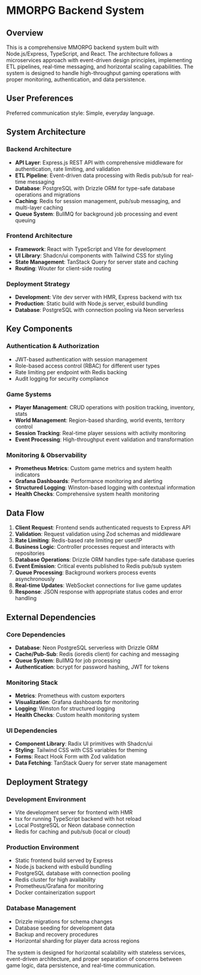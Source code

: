 # MMORPG Backend System

## Overview

This is a comprehensive MMORPG backend system built with Node.js/Express, TypeScript, and React. The architecture follows a microservices approach with event-driven design principles, implementing ETL pipelines, real-time messaging, and horizontal scaling capabilities. The system is designed to handle high-throughput gaming operations with proper monitoring, authentication, and data persistence.

## User Preferences

Preferred communication style: Simple, everyday language.

## System Architecture

### Backend Architecture
- **API Layer**: Express.js REST API with comprehensive middleware for authentication, rate limiting, and validation
- **ETL Pipeline**: Event-driven data processing with Redis pub/sub for real-time messaging
- **Database**: PostgreSQL with Drizzle ORM for type-safe database operations and migrations
- **Caching**: Redis for session management, pub/sub messaging, and multi-layer caching
- **Queue System**: BullMQ for background job processing and event queuing

### Frontend Architecture
- **Framework**: React with TypeScript and Vite for development
- **UI Library**: Shadcn/ui components with Tailwind CSS for styling
- **State Management**: TanStack Query for server state and caching
- **Routing**: Wouter for client-side routing

### Deployment Strategy
- **Development**: Vite dev server with HMR, Express backend with tsx
- **Production**: Static build with Node.js server, esbuild bundling
- **Database**: PostgreSQL with connection pooling via Neon serverless

## Key Components

### Authentication & Authorization
- JWT-based authentication with session management
- Role-based access control (RBAC) for different user types
- Rate limiting per endpoint with Redis backing
- Audit logging for security compliance

### Game Systems
- **Player Management**: CRUD operations with position tracking, inventory, stats
- **World Management**: Region-based sharding, world events, territory control
- **Session Tracking**: Real-time player sessions with activity monitoring
- **Event Processing**: High-throughput event validation and transformation

### Monitoring & Observability
- **Prometheus Metrics**: Custom game metrics and system health indicators
- **Grafana Dashboards**: Performance monitoring and alerting
- **Structured Logging**: Winston-based logging with contextual information
- **Health Checks**: Comprehensive system health monitoring

## Data Flow

1. **Client Request**: Frontend sends authenticated requests to Express API
2. **Validation**: Request validation using Zod schemas and middleware
3. **Rate Limiting**: Redis-based rate limiting per user/IP
4. **Business Logic**: Controller processes request and interacts with repositories
5. **Database Operations**: Drizzle ORM handles type-safe database queries
6. **Event Emission**: Critical events published to Redis pub/sub system
7. **Queue Processing**: Background workers process events asynchronously
8. **Real-time Updates**: WebSocket connections for live game updates
9. **Response**: JSON response with appropriate status codes and error handling

## External Dependencies

### Core Dependencies
- **Database**: Neon PostgreSQL serverless with Drizzle ORM
- **Cache/Pub-Sub**: Redis (ioredis client) for caching and messaging
- **Queue System**: BullMQ for job processing
- **Authentication**: bcrypt for password hashing, JWT for tokens

### Monitoring Stack
- **Metrics**: Prometheus with custom exporters
- **Visualization**: Grafana dashboards for monitoring
- **Logging**: Winston for structured logging
- **Health Checks**: Custom health monitoring system

### UI Dependencies
- **Component Library**: Radix UI primitives with Shadcn/ui
- **Styling**: Tailwind CSS with CSS variables for theming
- **Forms**: React Hook Form with Zod validation
- **Data Fetching**: TanStack Query for server state management

## Deployment Strategy

### Development Environment
- Vite development server for frontend with HMR
- tsx for running TypeScript backend with hot reload
- Local PostgreSQL or Neon database connection
- Redis for caching and pub/sub (local or cloud)

### Production Environment
- Static frontend build served by Express
- Node.js backend with esbuild bundling
- PostgreSQL database with connection pooling
- Redis cluster for high availability
- Prometheus/Grafana for monitoring
- Docker containerization support

### Database Management
- Drizzle migrations for schema changes
- Database seeding for development data
- Backup and recovery procedures
- Horizontal sharding for player data across regions

The system is designed for horizontal scalability with stateless services, event-driven architecture, and proper separation of concerns between game logic, data persistence, and real-time communication.